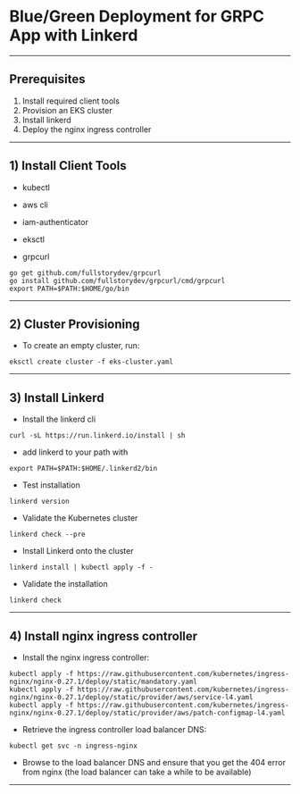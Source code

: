 # Blue/Green Deployment for GRPC App with Linkerd
---

## Prerequisites

 1) Install required client tools
 2) Provision an EKS cluster
 3) Install linkerd
 4) Deploy the nginx ingress controller
 
---

## 1) Install Client Tools

 - kubectl
 
 - aws cli
 
 - iam-authenticator
 
 - eksctl
 
 - grpcurl
```
go get github.com/fullstorydev/grpcurl
go install github.com/fullstorydev/grpcurl/cmd/grpcurl
export PATH=$PATH:$HOME/go/bin
```

---

## 2) Cluster Provisioning

 -  To create an empty cluster, run:
```
eksctl create cluster -f eks-cluster.yaml
```

---

## 3) Install Linkerd

 - Install the linkerd cli
```
curl -sL https://run.linkerd.io/install | sh
```

 - add linkerd to your path with
```
export PATH=$PATH:$HOME/.linkerd2/bin
```

 - Test installation
```
linkerd version
```

 - Validate the Kubernetes cluster
```
linkerd check --pre
```

 - Install Linkerd onto the cluster
```
linkerd install | kubectl apply -f -
```

 - Validate the installation
```
linkerd check
```

---

## 4) Install nginx ingress controller

 - Install the nginx ingress controller:
```
kubectl apply -f https://raw.githubusercontent.com/kubernetes/ingress-nginx/nginx-0.27.1/deploy/static/mandatory.yaml
kubectl apply -f https://raw.githubusercontent.com/kubernetes/ingress-nginx/nginx-0.27.1/deploy/static/provider/aws/service-l4.yaml
kubectl apply -f https://raw.githubusercontent.com/kubernetes/ingress-nginx/nginx-0.27.1/deploy/static/provider/aws/patch-configmap-l4.yaml
```

 - Retrieve the ingress controller load balancer DNS:
```
kubectl get svc -n ingress-nginx
```

 - Browse to the load balancer DNS and ensure that you get the 404 error from nginx (the load balancer can take a while to be available)

---
